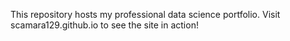 This repository hosts my professional data science portfolio. Visit scamara129.github.io to see the site in action!

